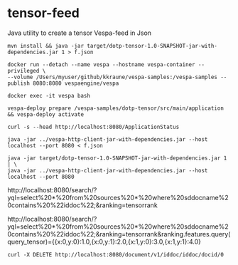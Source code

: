 # tensor-feed
Java utility to create a tensor Vespa-feed in Json

    mvn install && java -jar target/dotp-tensor-1.0-SNAPSHOT-jar-with-dependencies.jar 1 > f.json

    docker run --detach --name vespa --hostname vespa-container --privileged \
    --volume /Users/myuser/github/kkraune/vespa-samples:/vespa-samples --publish 8080:8080 vespaengine/vespa

    docker exec -it vespa bash

    vespa-deploy prepare /vespa-samples/dotp-tensor/src/main/application && vespa-deploy activate

    curl -s --head http://localhost:8080/ApplicationStatus

    java -jar ../vespa-http-client-jar-with-dependencies.jar --host localhost --port 8080 < f.json

    java -jar target/dotp-tensor-1.0-SNAPSHOT-jar-with-dependencies.jar 1 | \
    java -jar ../vespa-http-client-jar-with-dependencies.jar --host localhost --port 8080

http://localhost:8080/search/?yql=select%20*%20from%20sources%20*%20where%20sddocname%20contains%20%22iddoc%22;&ranking=tensorrank

http://localhost:8080/search/?yql=select%20*%20from%20sources%20*%20where%20sddocname%20contains%20%22iddoc%22;&ranking=tensorrank&ranking.features.query(query_tensor)={{x:0,y:0}:1.0,{x:0,y:1}:2.0,{x:1,y:0}:3.0,{x:1,y:1}:4.0}

    curl -X DELETE http://localhost:8080/document/v1/iddoc/iddoc/docid/0
